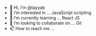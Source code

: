- 👋 Hi, I’m @tayyab
- 👀 I’m interested in ... JavaScript scripting
- 🌱 I’m currently learning ... React JS
- 💞️ I’m looking to collaborate on ... Git
- 📫 How to reach me ...

<!---
tayyab230996/tayyab230996 is a ✨ special ✨ repository because its `README.md` (this file) appears on your GitHub profile.
You can click the Preview link to take a look at your changes.
--->
